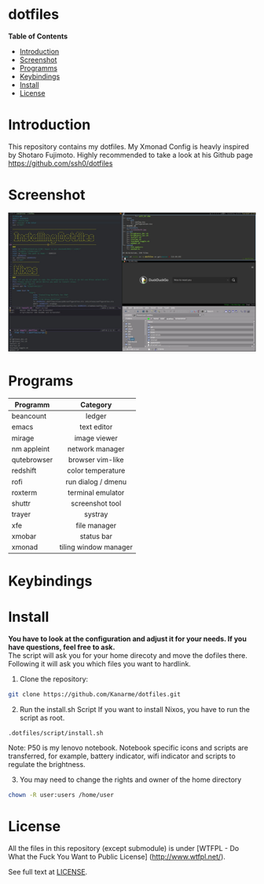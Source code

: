 # dotfiles
**Table of Contents**

- [Introduction](#introduction)
- [Screenshot](#screenshot)
- [Programms](#programms)
- [Keybindings](#keybindings)
- [Install](#install)
- [License](#license)

# Introduction

This repository contains my dotfiles.
My Xmonad Config is heavly inspired by Shotaro Fujimoto.
Highly recommended to take a look at his Github page <https://github.com/ssh0/dotfiles>
# Screenshot
![screenshot0.jpg](./screenshots/screenshot0.jpg)
# Programs
| Programm      | Category              |
| ------------- | :-------------:       |
| beancount     | ledger                |
| emacs         | text editor           |
| mirage        | image viewer          |
| nm appleint     | network manager       |
| qutebrowser   | browser vim-like      |
| redshift      | color temperature     |
| rofi          | run dialog / dmenu    |
| roxterm       | terminal emulator     |
| shuttr        | screenshot tool       |
| trayer        | systray               |
| xfe           | file manager          |
| xmobar        | status bar            |
| xmonad        | tiling window manager |
# Keybindings
# Install
**You have to look at the configuration and adjust it for your needs. If you have questions, feel free to ask.**  
The script will ask you for your home direcoty and move the dofiles there. Following it will ask you which files you want to hardlink.  
  
1. Clone the repository:
```sh
git clone https://github.com/Kanarme/dotfiles.git
```

2. Run the install.sh Script
If you want to install Nixos, you have to run the script as root.
```sh
.dotfiles/script/install.sh
```
Note: P50 is my lenovo notebook.
Notebook specific icons and scripts are transferred, for example, battery indicator, wifi indicator and scripts to regulate the brightness.  

3. You may need to change the rights and owner of the home directory
```sh
chown -R user:users /home/user
```

# License
All the files in this repository (except submodule) is under 
[WTFPL - Do What the Fuck You Want to Public License]
(http://www.wtfpl.net/).

See full text at [LICENSE](./LICENSE).
